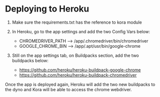 # Deploying to Heroku

1. Make sure the requirements.txt has the reference to kora module

2. In Heroku, go to the app settings and add the two Config Vars below:
    * CHROMEDRIVER_PATH --> /app/.chromedriver/bin/chromedriver
    * GOOGLE_CHROME_BIN --> /app/.apt/usr/bin/google-chrome

3. Still on the app settings tab, on Buildpacks section, add the two buildpacks below:
    * https://github.com/heroku/heroku-buildpack-google-chrome
    * https://github.com/heroku/heroku-buildpack-chromedriver

Once the app is deployed again, Heroku will add the two new buildpacks to the dyno and Kora will be able to access the chrome webdriver.